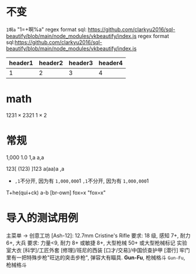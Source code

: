 # 不变

`1啊a`
"1=+啊%a"
regex format sql: <https://github.com/clarkyu2016/sql-beautify/blob/main/node_modules/vkbeautify/index.js>
regex format sql:https://github.com/clarkyu2016/sql-beautify/blob/main/node_modules/vkbeautify/index.js

| header1 | header2 | header3 | header4 |
|---------|---------|---------|---------|
| 1       | 2       | 3       | 4       |

# math

123$1\times2$321
$1\times2$

# 常规

1,000 1.0 1,a           a,a

123[ (123) ]123
a(aa)a ,a

- `,1`不分开, 因为有    `1,000,000`1
`,1`不分开, 因为有    `1,000,000`1

T+he(qui+ck)   a-b  [br-own] fox=x "fox=x"

# 导入的测试用例

主菜单 -> 创意工坊
[Ash-12]: 12.7mm 
Cristine's Rifle
要求: 18 级, 感知 7+, 耐力 6+, 大兵
要求: 力量<9, 耐力 8+ 或敏捷 8+, 大型枪械 50+ 或大型枪械标记
实验室大衣 [科学]/工匠外套 [修理]/班尼的西装 [口才/交易]/中国侦查护甲 [潜行]
牢门里有一把特殊步枪"旺达的突击步枪", 弹容大有瞄具.
**Gun-Fu**, 枪械格斗
`Gun-Fu`, 枪械格斗